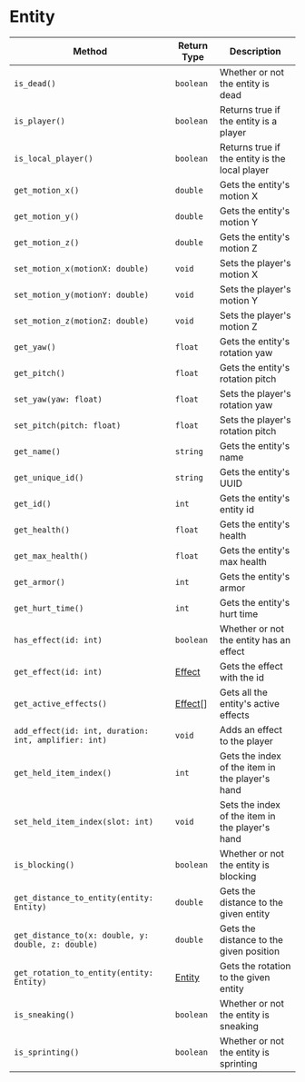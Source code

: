 # Entity

| Method                                               | Return Type                     | Description                                     |
|------------------------------------------------------|---------------------------------|-------------------------------------------------|
| `is_dead()`                                          | `boolean`                       | Whether or not the entity is dead               |
| `is_player()`                                        | `boolean`                       | Returns true if the entity is a player          |
| `is_local_player()`                                  | `boolean`                       | Returns true if the entity is the local player  |
| `get_motion_x()`                                     | `double`                        | Gets the entity's motion X                      |
| `get_motion_y()`                                     | `double`                        | Gets the entity's motion Y                      |
| `get_motion_z()`                                     | `double`                        | Gets the entity's motion Z                      |
| `set_motion_x(motionX: double)`                      | `void`                          | Sets the player's motion X                      |
| `set_motion_y(motionY: double)`                      | `void`                          | Sets the player's motion Y                      |
| `set_motion_z(motionZ: double)`                      | `void`                          | Sets the player's motion Z                      |
| `get_yaw()`                                          | `float`                         | Gets the entity's rotation yaw                  |
| `get_pitch()`                                        | `float`                         | Gets the entity's rotation pitch                |
| `set_yaw(yaw: float)`                                | `float`                         | Sets the player's rotation yaw                  |
| `set_pitch(pitch: float)`                            | `float`                         | Sets the player's rotation pitch                |
| `get_name()`                                         | `string`                        | Gets the entity's name                          |
| `get_unique_id()`                                    | `string`                        | Gets the entity's UUID                          |
| `get_id()`                                           | `int`                           | Gets the entity's entity id                     |
| `get_health()`                                       | `float`                         | Gets the entity's health                        |
| `get_max_health()`                                   | `float`                         | Gets the entity's max health                    |
| `get_armor()`                                        | `int`                           | Gets the entity's armor                         |
| `get_hurt_time()`                                    | `int`                           | Gets the entity's hurt time                     |
| `has_effect(id: int)`                                | `boolean`                       | Whether or not the entity has an effect         |
| `get_effect(id: int)`                                | [Effect](../types/effect.md)    | Gets the effect with the id                     |
| `get_active_effects()`                               | [Effect](../types/effect.md)\[] | Gets all the entity's active effects            |
| `add_effect(id: int, duration: int, amplifier: int)` | `void`                          | Adds an effect to the player                    |
| `get_held_item_index()`                              | `int`                           | Gets the index of the item in the player's hand |
| `set_held_item_index(slot: int)`                     | `void`                          | Sets the index of the item in the player's hand |
| `is_blocking()`                                      | `boolean`                       | Whether or not the entity is blocking           |
| `get_distance_to_entity(entity: Entity)`             | `double`                        | Gets the distance to the given entity           |
| `get_distance_to(x: double, y: double, z: double)`   | `double`                        | Gets the distance to the given position         |
| `get_rotation_to_entity(entity: Entity)`             | [Entity](../types/entity.md)    | Gets the rotation to the given entity           |
| `is_sneaking()`                                      | `boolean`                       | Whether or not the entity is sneaking           |
| `is_sprinting()`                                     | `boolean`                       | Whether or not the entity is sprinting          |
